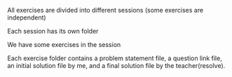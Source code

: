 All exercises are divided into different sessions (some exercises are independent)

Each session has its own folder

We have some exercises in the session

Each exercise folder contains a problem statement file, a question link file, an initial solution 
file by me, and a final solution file by the teacher(resolve).